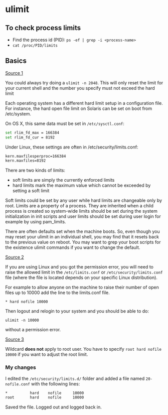 # ulimit

## To check process limits

- Find the process id (PID): `ps -ef | grep -i <process-name>`
- `cat /proc/PID/limits`


## Basics

[Source 1](https://stackoverflow.com/a/34645)

You could always try doing a `ulimit -n 2048`. This will only reset the limit for your current shell and the number you specify must not exceed the hard limit

Each operating system has a different hard limit setup in a configuration file. For instance, the hard open file limit on Solaris can be set on boot from /etc/system.

On OS X, this same data must be set in `/etc/sysctl.conf`:

```bash
set rlim_fd_max = 166384
set rlim_fd_cur = 8192
```

Under Linux, these settings are often in /etc/security/limits.conf:

```bash
kern.maxfilesperproc=166384
kern.maxfiles=8192
```

There are two kinds of limits:

- soft limits are simply the currently enforced limits
- hard limits mark the maximum value which cannot be exceeded by setting a soft limit

Soft limits could be set by any user while hard limits are changeable only by root. Limits are a property of a process. They are inherited when a child process is created so system-wide limits should be set during the system initialization in init scripts and user limits should be set during user login for example by using pam_limits.

There are often defaults set when the machine boots. So, even though you may reset your ulimit in an individual shell, you may find that it resets back to the previous value on reboot. You may want to grep your boot scripts for the existence ulimit commands if you want to change the default.

[Source 2](https://stackoverflow.com/a/923369)

If you are using Linux and you got the permission error, you will need to raise the allowed limit in the `/etc/limits.conf` or `/etc/security/limits.conf` file (where the file is located depends on your specific Linux distribution).

For example to allow anyone on the machine to raise their number of open files up to 10000 add the line to the limits.conf file.

`* hard nofile 10000`

Then logout and relogin to your system and you should be able to do:

`ulimit -n 10000`

without a permission error.

[Source 3](https://stackoverflow.com/questions/34588/how-do-i-change-the-number-of-open-files-limit-in-linux/34645#comment51642900_923369)

Wildcard **does not** apply to root user. You have to specify `root hard nofile 10000` if you want to adjust the root limit.

### My changes
I edited the `/etc/security/limits.d/` folder and added a file named `20-nofile.conf` with the following lines:

```bash
*          hard    nofile     10000
root       hard    nofile     10000
```

Saved the file. Logged out and logged back in.
